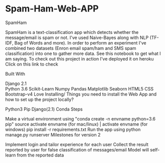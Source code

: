 # Spam-Ham-Web-APP

SpamHam

SpamHam is a text-classification app which detects whether the message/email is spam or not. I've used Naive-Bayes along with NLP (TF-IDF, Bag of Words and more). 
In order to perform an experiment I've combined two datasets (Enron email spam/ham and SMS spam classification) into one to gather more data. See this notebook to get what I am saying. 
To check out this project in action I've deployed it on heroku Click on this link to check
 
Built With 
 
Django 2.1  
Python 3.6
Scikit-Learn
Numpy
Pandas
Matplotlib
Seaborn
HTML5
CSS
Bootstrap-v4
Love
Installing/ Things you need to install the Web App and how to set up the project locally?

Python3
Pip
Django(2.1)
Conda
Steps

Make a virtual environment using "conda create -n envname python=3.6 pip"
source activate envname (for mac/linux) | activate envname (for windows)
pip install -r requirements.txt
Run the app using python manage.py runserver
Milestones for version 2

Implement login and tailor experience for each user
Collect the result reported by user for false classification of messages/email
Model will self-learn from the reported data
